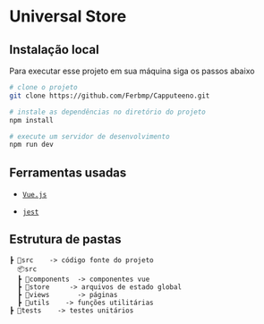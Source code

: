 # Universal Store

## Instalação local

Para executar esse projeto em sua máquina siga os passos abaixo

```bash
# clone o projeto
git clone https://github.com/Ferbmp/Capputeeno.git

# instale as dependências no diretório do projeto
npm install

# execute um servidor de desenvolvimento
npm run dev
```

## Ferramentas usadas

- [`Vue.js`](https://vuejs.org/)

- [`jest`](https://jestjs.io/)

## Estrutura de pastas

```
┣ 📂src    -> código fonte do projeto
  📦src
  ┣ 📂components  -> componentes vue
  ┣ 📂store     -> arquivos de estado global
  ┣ 📂views       -> páginas
  ┣ 📂utils    -> funções utilitárias
┣ 📂tests    -> testes unitários
```

```

```

